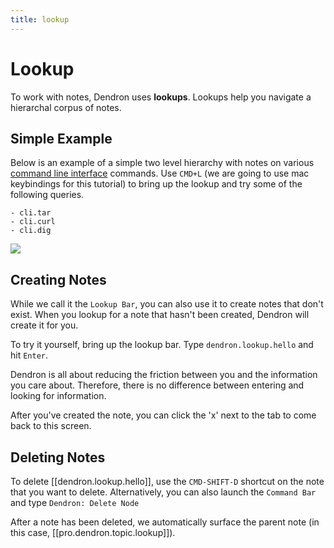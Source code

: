 ```yaml
---
title: lookup
---
```

# Lookup

To work with notes, Dendron uses  **lookups**. Lookups help you navigate a hierarchal corpus of notes.

## Simple Example

Below is an example of a simple two level hierarchy with notes on various [command line interface](https://en.wikipedia.org/wiki/Command-line_interface) commands. Use `CMD+L` (we are going to use mac keybindings for this tutorial) to bring up the lookup and try some of the following queries.

```
- cli.tar
- cli.curl
- cli.dig
```
![](https://foundation-prod-assetspublic53c57cce-8cpvgjldwysl.s3-us-west-2.amazonaws.com/assets/images/lookup-cli.gif)
## Creating Notes

While we call it the `Lookup Bar`, you can also use it to create notes that don't exist. When you lookup for a note that hasn't been created, Dendron will create it for you. 

To try it yourself, bring up the lookup bar. Type `dendron.lookup.hello` and hit `Enter`.

Dendron is all about reducing the friction between you and the information you care about. Therefore, there is no difference between entering and looking for information.

After you've created the note, you can click the 'x' next to the tab to come back to this screen.


## Deleting Notes

To delete [[dendron.lookup.hello]], use the `CMD-SHIFT-D` shortcut on the note that you want to delete. Alternatively, you can also launch the `Command Bar` and type `Dendron: Delete Node` 


After a note has been deleted, we automatically surface the parent note (in this case, [[pro.dendron.topic.lookup]]). 